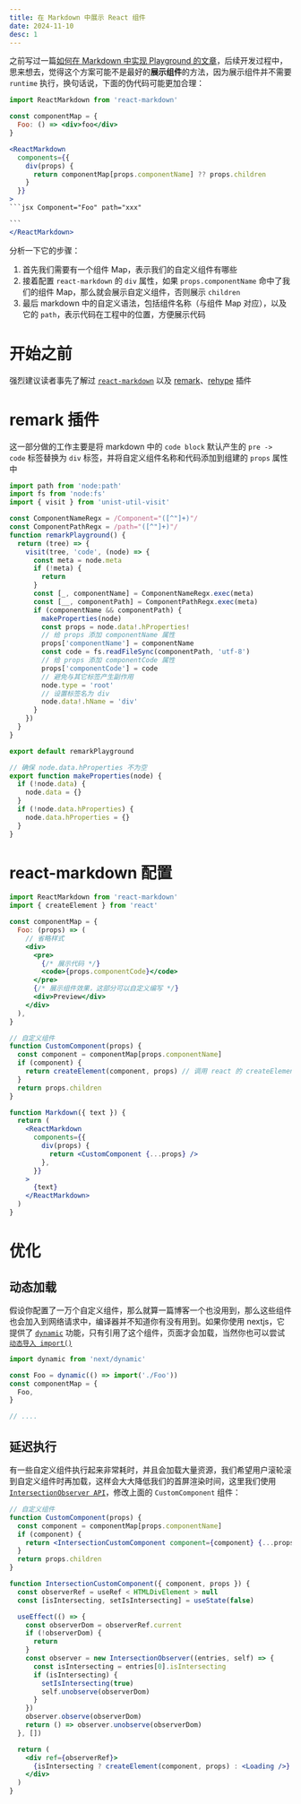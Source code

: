 ```yaml
---
title: 在 Markdown 中展示 React 组件
date: 2024-11-10
desc: 1
---
```


之前写过一篇[如何在 Markdown 中实现 Playground 的文章](/posts/blog/implement-playground)，后续开发过程中，思来想去，觉得这个方案可能不是最好的**展示组件**的方法，因为展示组件并不需要 `runtime` 执行，换句话说，下面的伪代码可能更加合理：

````jsx
import ReactMarkdown from 'react-markdown'

const componentMap = {
  Foo: () => <div>foo</div>
}

<ReactMarkdown
  components={{
    div(props) {
      return componentMap[props.componentName] ?? props.children
    }
  }}
>
```jsx Component="Foo" path="xxx"

```
</ReactMarkdown>
````

分析一下它的步骤：

1. 首先我们需要有一个组件 Map，表示我们的自定义组件有哪些
2. 接着配置 `react-markdown` 的 `div` 属性，如果 `props.componentName` 命中了我们的组件 Map，那么就会展示自定义组件，否则展示 `children`
3. 最后 markdown 中的自定义语法，包括组件名称（与组件 Map 对应），以及它的 `path`，表示代码在工程中的位置，方便展示代码

# 开始之前

强烈建议读者事先了解过 [`react-markdown`](https://github.com/remarkjs/react-markdown) 以及 [remark](https://github.com/remarkjs/remark)、[rehype](https://github.com/rehypejs/rehype) 插件

# remark 插件

这一部分做的工作主要是将 markdown 中的 `code block` 默认产生的 `pre -> code` 标签替换为 `div` 标签，并将自定义组件名称和代码添加到组建的 `props` 属性中

```jsx
import path from 'node:path'
import fs from 'node:fs'
import { visit } from 'unist-util-visit'

const ComponentNameRegx = /Component="([^"]+)"/
const ComponentPathRegx = /path="([^"]+)"/
function remarkPlayground() {
  return (tree) => {
    visit(tree, 'code', (node) => {
      const meta = node.meta
      if (!meta) {
        return
      }
      const [_, componentName] = ComponentNameRegx.exec(meta)
      const [__, componentPath] = ComponentPathRegx.exec(meta)
      if (componentName && componentPath) {
        makeProperties(node)
        const props = node.data!.hProperties!
        // 给 props 添加 componentName 属性
        props['componentName'] = componentName
        const code = fs.readFileSync(componentPath, 'utf-8')
        // 给 props 添加 componentCode 属性
        props['componentCode'] = code
        // 避免与其它标签产生副作用
        node.type = 'root'
        // 设置标签名为 div
        node.data!.hName = 'div'
      }
    })
  }
}

export default remarkPlayground

// 确保 node.data.hProperties 不为空
export function makeProperties(node) {
  if (!node.data) {
    node.data = {}
  }
  if (!node.data.hProperties) {
    node.data.hProperties = {}
  }
}
```

# react-markdown 配置

```jsx
import ReactMarkdown from 'react-markdown'
import { createElement } from 'react'

const componentMap = {
  Foo: (props) => (
    // 省略样式
    <div>
      <pre>
        {/* 展示代码 */}
        <code>{props.componentCode}</code>
      </pre>
      {/* 展示组件效果，这部分可以自定义编写 */}
      <div>Preview</div>
    </div>
  ),
}

// 自定义组件
function CustomComponent(props) {
  const component = componentMap[props.componentName]
  if (component) {
    return createElement(component, props) // 调用 react 的 createElement 方法，主要是为了传递 props
  }
  return props.children
}

function Markdown({ text }) {
  return (
    <ReactMarkdown
      components={{
        div(props) {
          return <CustomComponent {...props} />
        },
      }}
    >
      {text}
    </ReactMarkdown>
  )
}
```

# 优化

## 动态加载

假设你配置了一万个自定义组件，那么就算一篇博客一个也没用到，那么这些组件也会加入到网络请求中，编译器并不知道你有没有用到。如果你使用 nextjs，它提供了 [`dynamic`](https://nextjs.org/docs/app/building-your-application/optimizing/lazy-loading#nextdynamic) 功能，只有引用了这个组件，页面才会加载，当然你也可以尝试 [`动态导入 import()`](https://developer.mozilla.org/en-US/docs/Web/JavaScript/Reference/Operators/import)

```jsx
import dynamic from 'next/dynamic'

const Foo = dynamic(() => import('./Foo'))
const componentMap = {
  Foo,
}

// ....
```

## 延迟执行

有一些自定义组件执行起来非常耗时，并且会加载大量资源，我们希望用户滚轮滚到自定义组件时再加载，这样会大大降低我们的首屏渲染时间，这里我们使用 [`IntersectionObserver API`](https://developer.mozilla.org/zh-CN/docs/Web/API/Intersection_Observer_API)，修改上面的 `CustomComponent` 组件：

```jsx
// 自定义组件
function CustomComponent(props) {
  const component = componentMap[props.componentName]
  if (component) {
    return <IntersectionCustomComponent component={component} {...props} />
  }
  return props.children
}

function IntersectionCustomComponent({ component, props }) {
  const observerRef = useRef < HTMLDivElement > null
  const [isIntersecting, setIsIntersecting] = useState(false)

  useEffect(() => {
    const observerDom = observerRef.current
    if (!observerDom) {
      return
    }
    const observer = new IntersectionObserver((entries, self) => {
      const isIntersecting = entries[0].isIntersecting
      if (isIntersecting) {
        setIsIntersecting(true)
        self.unobserve(observerDom)
      }
    })
    observer.observe(observerDom)
    return () => observer.unobserve(observerDom)
  }, [])

  return (
    <div ref={observerRef}>
      {isIntersecting ? createElement(component, props) : <Loading />}
    </div>
  )
}
```
